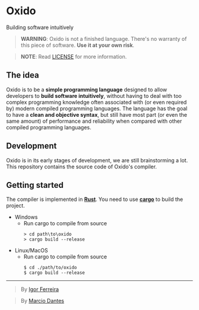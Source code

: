 # Oxido
Building software intuitively

> **WARNING**: Oxido is not a finished language. There's no warranty of this piece of software. **Use it at your own risk**.

> **NOTE**: Read [LICENSE](./LICENSE) for more information.

## The idea
Oxido is to be a **simple programming language** designed to
allow developers to **build software intuitively**, without having to deal with too
complex programming knowledge often associated with (or even required by)
modern compiled programming languages.
The language has the goal to have a **clean and objective syntax**, but still have most part
(or even the same amount) of performance and reliability when compared
with other compiled programming languages.

## Development
Oxido is in its early stages of development, we are still brainstorming a lot.
This repository contains the source code of Oxido's compiler.

## Getting started
The compiler is implemented in [**Rust**](https://rust-lang.org/).
You need to use [**cargo**](https://doc.rust-lang.org/stable/cargo/) to build the project.

- Windows
  * Run cargo to compile from source
    ```console
    > cd path\to\oxido
    > cargo build --release
    ```
- Linux/MacOS
  * Run cargo to compile from source
    ```console
    $ cd ./path/to/oxido
    $ cargo build --release
    ```

---

> By [Igor Ferreira](https://github.com/igotfr)

> By [Marcio Dantes](https://github.com/marc-dantas)
